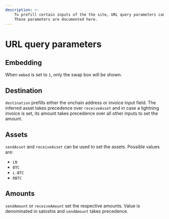 ```yaml
---
description: >-
    To prefill certain inputs of the the site, URL query parameters can be used.
    Those parameters are documented here.
---
```


# URL query parameters

## Embedding

When `embed` is set to `1`, only the swap box will be shown.

## Destination

`destination` prefills either the onchain address or invoice input field. The
inferred asset takes precedence over `receiveAsset` and in case a lightning
invoice is set, its amount takes precedence over all other inputs to set the
amount.

## Assets

`sendAsset` and `receiveAsset` can be used to set the assets. Possible values
are:

-   `LN`
-   `BTC`
-   `L-BTC`
-   `RBTC`

## Amounts

`sendAmount` or `receiveAmount` set the respective amounts. Value is denominated
in satoshis and `sendAmount` takes precedence.
